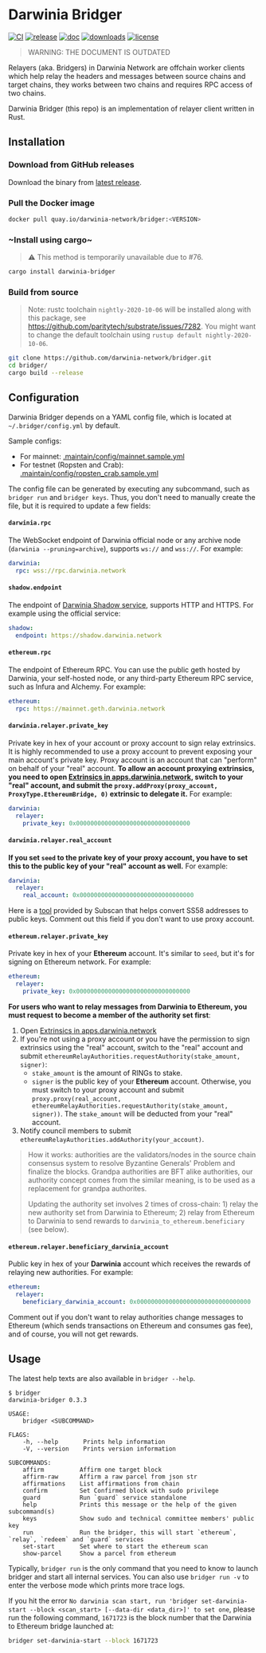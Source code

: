 # Darwinia Bridger

[![CI](https://github.com/darwinia-network/bridger/workflows/CI/badge.svg)](https://github.com/darwinia-network/bridger/actions)
[![release](https://img.shields.io/github/v/release/darwinia-network/bridger)](https://github.com/darwinia-network/bridger/releases/latest)
[![doc](https://img.shields.io/badge/current-docs-brightgreen.svg)](https://docs.rs/darwinia-bridger/)
[![downloads](https://img.shields.io/crates/d/darwinia-bridger.svg)](https://crates.io/crates/darwinia-bridger)
[![license](https://img.shields.io/github/license/darwinia-network/bridger)](https://choosealicense.com/licenses/gpl/)

> WARNING: THE DOCUMENT IS OUTDATED

Relayers (aka. Bridgers) in Darwinia Network are offchain worker clients which help relay the headers and messages between source chains and target chains, they works between two chains and requires RPC access of two chains.

Darwinia Bridger (this repo) is an implementation of relayer client written in Rust.

## Installation

### Download from GitHub releases

Download the binary from [latest release](https://github.com/darwinia-network/bridger/releases/latest).

### Pull the Docker image

```bash
docker pull quay.io/darwinia-network/bridger:<VERSION>
```

### ~Install using cargo~

> ⚠️ This method is temporarily unavailable due to #76.

```bash
cargo install darwinia-bridger
```

### Build from source

> Note: rustc toolchain `nightly-2020-10-06` will be installed along with this package, see <https://github.com/paritytech/substrate/issues/7282>. You might want to change the default toolchain using `rustup default nightly-2020-10-06`.

```bash
git clone https://github.com/darwinia-network/bridger.git
cd bridger/
cargo build --release
```

## Configuration

Darwinia Bridger depends on a YAML config file, which is located at `~/.bridger/config.yml` by default.

Sample configs:

- For mainnet: [.maintain/config/mainnet.sample.yml](.maintain/config/mainnet.sample.yml)
- For testnet (Ropsten and Crab): [.maintain/config/ropsten_crab.sample.yml](.maintain/config/ropsten_crab.sample.yml)

The config file can be generated by executing any subcommand, such as `bridger run` and `bridger keys`. Thus, you don't need to manually create the file, but it is required to update a few fields:

#### `darwinia.rpc`

The WebSocket endpoint of Darwinia official node or any archive node (`darwinia --pruning=archive`), supports `ws://` and `wss://`. For example:

```yaml
darwinia:
  rpc: wss://rpc.darwinia.network
```

#### `shadow.endpoint`

The endpoint of [Darwinia Shadow service](https://github.com/darwinia-network/shadow), supports HTTP and HTTPS. For example using the official service:

```yaml
shadow:
  endpoint: https://shadow.darwinia.network
```

#### `ethereum.rpc`

The endpoint of Ethereum RPC. You can use the public geth hosted by Darwinia, your self-hosted node, or any third-party Ethereum RPC service, such as Infura and Alchemy. For example:

```yaml
ethereum:
  rpc: https://mainnet.geth.darwinia.network
```

#### `darwinia.relayer.private_key`

Private key in hex of your account or proxy account to sign relay extrinsics. It is highly recommended to use a proxy account to prevent exposing your main account's private key. Proxy account is an account that can "perform" on behalf of your "real" account. **To allow an account proxying extrinsics, you need to open [Extrinsics in apps.darwinia.network](https://apps.darwinia.network/#/extrinsics), switch to your "real" account, and submit the `proxy.addProxy(proxy_account, ProxyType.EthereumBridge, 0)` extrinsic to delegate it.** For example:

```yaml
darwinia:
  relayer:
    private_key: 0x00000000000000000000000000000000
```

#### `darwinia.relayer.real_account`

**If you set `seed` to the private key of your proxy account, you have to set this to the public key of your "real" account as well.** For example:

```yaml
darwinia:
  relayer:
    real_account: 0x00000000000000000000000000000000
```

Here is a [tool](https://polkadot.subscan.io/tools/ss58_transform) provided by Subscan that helps convert SS58 addresses to public keys. Comment out this field if you don't want to use proxy account.

#### `ethereum.relayer.private_key`

Private key in hex of your **Ethereum** account. It's similar to `seed`, but it's for signing on Ethereum network. For example:

```yaml
ethereum:
  relayer:
    private_key: 0x00000000000000000000000000000000
```

**For users who want to relay messages from Darwinia to Ethereum, you must request to become a member of the authority set first**:

1. Open [Extrinsics in apps.darwinia.network](https://apps.darwinia.network/#/extrinsics)
2. If you're not using a proxy account or you have the permission to sign extrinsics using the "real" account, switch to the "real" account and submit `ethereumRelayAuthorities.requestAuthority(stake_amount, signer)`:
   - `stake_amount` is the amount of RINGs to stake.
   - `signer` is the public key of your **Ethereum** account.
    Otherwise, you must switch to your proxy account and submit `proxy.proxy(real_account, ethereumRelayAuthorities.requestAuthority(stake_amount, signer))`. The `stake_amount` will be deducted from your "real" account.
3. Notify council members to submit `ethereumRelayAuthorities.addAuthority(your_account)`.

> How it works: authorities are the validators/nodes in the source chain consensus system to resolve Byzantine Generals' Problem and finalize the blocks. Grandpa authorities are BFT alike authorities, our authority concept comes from the similar meaning, is to be used as a replacement for grandpa authorites.
>
> Updating the authority set involves 2 times of cross-chain: 1) relay the new authority set from Darwinia to Ethereum; 2) relay from Ethereum to Darwinia to send rewards to `darwinia_to_ethereum.beneficiary` (see below).

#### `ethereum.relayer.beneficiary_darwinia_account`

Public key in hex of your **Darwinia** account which receives the rewards of relaying new authorities. For example:

```yaml
ethereum:
  relayer:
    beneficiary_darwinia_account: 0x00000000000000000000000000000000
```

Comment out if you don't want to relay authorities change messages to Ethereum (which sends transactions on Ethereum and consumes gas fee), and of course, you will not get rewards.

## Usage

The latest help texts are also available in `bridger --help`.

```
$ bridger
darwinia-bridger 0.3.3

USAGE:
    bridger <SUBCOMMAND>

FLAGS:
    -h, --help       Prints help information
    -V, --version    Prints version information

SUBCOMMANDS:
    affirm          Affirm one target block
    affirm-raw      Affirm a raw parcel from json str
    affirmations    List affirmations from chain
    confirm         Set Confirmed block with sudo privilege
    guard           Run `guard` service standalone
    help            Prints this message or the help of the given subcommand(s)
    keys            Show sudo and technical committee members' public key
    run             Run the bridger, this will start `ethereum`, `relay`, `redeem` and `guard` services
    set-start       Set where to start the ethereum scan
    show-parcel     Show a parcel from ethereum
```

Typically, `bridger run` is the only command that you need to know to launch bridger and start all internal services. You can also use `bridger run -v` to enter the verbose mode which prints more trace logs.

If you hit the error `No darwinia scan start, run 'bridger set-darwinia-start --block <scan_start> [--data-dir <data_dir>]' to set one`, please run the following command, `1671723` is the block number that the Darwinia to Ethereum bridge launched at:

```bash
bridger set-darwinia-start --block 1671723
```
